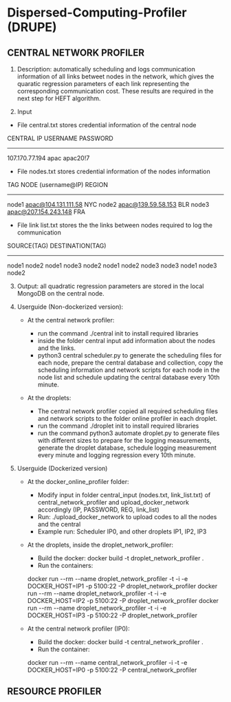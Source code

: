 Dispersed-Computing-Profiler (DRUPE)
====================================


CENTRAL NETWORK PROFILER
-------------------------

1. Description: automatically scheduling and logs communication information of all links betweet nodes in the network, which gives the quaratic regression parameters of each link representing the corresponding communication cost. These results are required in the next step for HEFT algorithm.

2. Input

- File central.txt stores credential information of the central node

CENTRAL IP      USERNAME   PASSWORD
----------      --------   --------
107.170.77.194  apac       apac20!7

- File nodes.txt stores credential information of the nodes information

TAG      NODE (username@IP)     REGION
-----    --------               ------
node1    apac@104.131.111.58    NYC
node2    apac@139.59.58.153     BLR
node3    apac@207.154.243.148   FRA

- File link list.txt stores the the links between nodes required to log the communication

SOURCE(TAG)    DESTINATION(TAG)
-----------    ----------------
node1          node2
node1          node3
node2          node1
node2          node3
node3          node1
node3          node2

3. Output: all quadratic regression parameters are stored in the local MongoDB on the central node.

4. Userguide (Non-dockerized version):

    * At the central network profiler:
        * run the command ./central init to install required libraries
        * inside the folder central input add information about the nodes and the links.
        * python3 central scheduler.py to generate the scheduling files for each node, prepare the central database and collection, copy the scheduling information and network scripts for each node in the node list and schedule updating the central database every 10th minute.

    * At the droplets:
        * The central network profiler copied all required scheduling files and network scripts to the folder online profiler in each droplet.
        * run the command ./droplet init to install required libraries
        * run the command python3 automate droplet.py to generate files with different sizes to prepare for the logging measurements, generate the droplet database, schedule logging measurement every minute and logging regression every 10th minute.

5. Userguide (Dockerized version)

    * At the docker_online_profiler folder:
        * Modify input in folder central_input (nodes.txt, link_list.txt) of central_network_profiler and upload_docker_network accordingly (IP, PASSWORD, REG, link_list)
        * Run: ./upload_docker_network to upload codes to all the nodes and the central
        * Example run: Scheduler IP0, and other droplets IP1, IP2, IP3

    * At the droplets, inside the droplet_network_profiler:
        * Build the docker: docker build -t droplet_network_profiler .
        * Run the containers:

        docker run --rm --name droplet_network_profiler -t -i -e DOCKER_HOST=IP1 -p 5100:22 -P droplet_network_profiler
        docker run --rm --name droplet_network_profiler -t -i -e DOCKER_HOST=IP2 -p 5100:22 -P droplet_network_profiler
        docker run --rm --name droplet_network_profiler -t -i -e DOCKER_HOST=IP3 -p 5100:22 -P droplet_network_profiler

    * At the central network profiler (IP0):
        * Build the docker: docker build -t central_network_profiler .
        * Run the container:

        docker run --rm --name  central_network_profiler -i -t -e DOCKER_HOST=IP0 -p 5100:22 -P central_network_profiler

RESOURCE PROFILER
-------------------------





